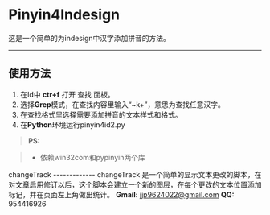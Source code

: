 ﻿Pinyin4Indesign
===================


这是一个简单的为indesign中汉字添加拼音的方法。

----------


使用方法
-------------

 1. 在Id中 **ctr+f** 打开 查找 面板。
 2. 选择**Grep**模式，在查找内容里输入“~k+”，意思为查找任意汉字。
 3. 在查找格式里选择需要添加拼音的文本样式和格式。
 4. 在**Python**环境运行pinyin4id2.py

 

> **PS:**

> - 依赖win32com和pypinyin两个库

﻿changeTrack
﻿-------------
changeTrack 是一个简单的显示文本更改的脚本，在对文章启用修订以后，这个脚本会建立一个新的图层，在每个更改的文本位置添加标记，并在页面左上角做出统计。
**Gmail:** jjp9624022@gmail.com
**QQ:** 954416926
